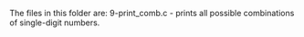 The files in this folder are:
9-print_comb.c -  prints all possible combinations of single-digit numbers.
